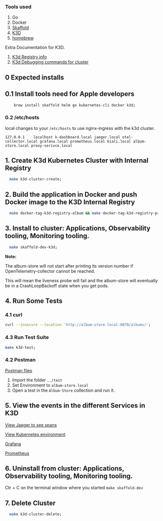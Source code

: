 ### Tools used

1. Go
2. Docker
3. [Skaffold](https://skaffold.dev/)
4. [K3D](https://k3d.io/v5.4.6/)
5. [homebrew](https://brew.sh/)

Extra Documentation for K3D.

1. [K3d Registry info](K3D-registry.md)
2. [K3d Debugging commands for cluster](K3D-Debugging.md)

## 0 Expected installs

## 0.1 Install tools need for Apple developers

```bash
    brew install skaffold helm go kubernetes-cli docker k3d;
```

### 0.2 /etc/hosts

local changes to your `/etc/hosts` to use nginx-ingress with the k3d cluster.

```127.0.0.1	localhost k-dashboard.local jaeger.local otel-collector.local grafana.local prometheus.local kiali.local album-store.local proxy-serivce.local```

## 1. Create K3d Kubernetes Cluster with Internal Registry

```bash
  make k3d-cluster-create;
```

## 2. Build the application in Docker and push Docker image to the  K3D Internal Registry

```bash
  make docker-tag-k3d-registry-album && make docker-tag-k3d-registry-proxy;
```

## 3. Install to cluster: Applications, Observability tooling, Monitoring tooling. 
 
```bash
  make skaffold-dev-k3d;
```

**Note:**

The album-store will not start after printing its version number if OpenTelemetry-collector cannot be reached.

This will mean the liveness probe will fail and the album-store will eventually be in a CrashLoopBackoff state when you get pods.


## 4. Run Some Tests

### 4.1 curl

```bash
curl --insecure --location 'http://album-store.local:8070/albums/'; 
```

### 4.3 Run Test Suite

```bash
make k3d-test;
```

### 4.2 Postman

[Postman files](../test/.)

1. Import the folder `../test`
1. Set Environment to `album-store.local`
1. Open a test in the `Album-Store` collection and run it.

## 5. View the events in the different Services in K3D

[View Jaeger to see spans](http://jaeger.local:8070/search?limit=20&service=album-store)

[View Kubernetes environment](http://k-dashboard.local:8070/)

[Grafana](http://grafana.local:8070/)

[Prometheus](http://prometheus.local:8070/)

## 6. Uninstall from cluster: Applications, Observability tooling, Monitoring tooling.  

Ctr + C on the terminal window where you started `make skaffold-dev`

## 7. Delete Cluster

```bash
  make k3d-cluster-delete;
```


